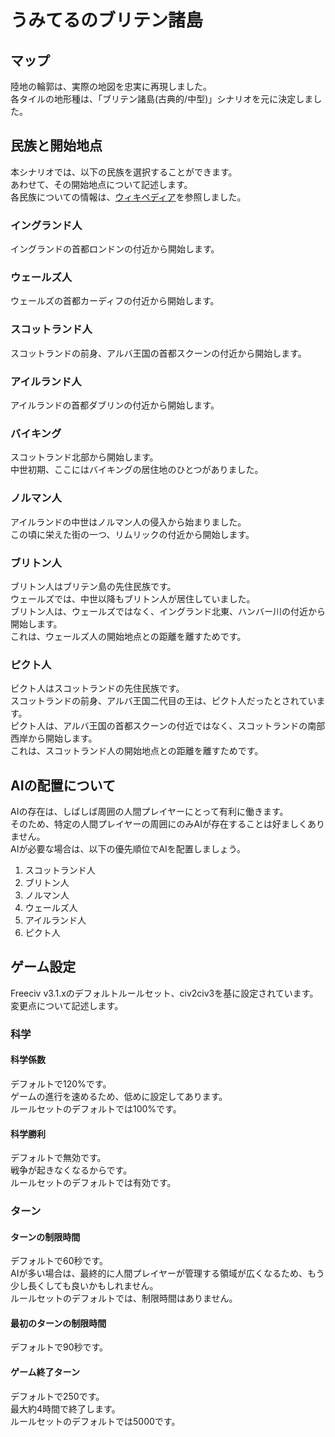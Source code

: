 # うみてるのブリテン諸島
## マップ
陸地の輪郭は、実際の地図を忠実に再現しました。  
各タイルの地形種は、「ブリテン諸島(古典的/中型)」シナリオを元に決定しました。
## 民族と開始地点
本シナリオでは、以下の民族を選択することができます。  
あわせて、その開始地点について記述します。  
各民族についての情報は、[ウィキペディア](https://ja.wikipedia.org/wiki/%E3%83%A1%E3%82%A4%E3%83%B3%E3%83%9A%E3%83%BC%E3%82%B8)を参照しました。
### イングランド人
イングランドの首都ロンドンの付近から開始します。
### ウェールズ人
ウェールズの首都カーディフの付近から開始します。
### スコットランド人
スコットランドの前身、アルバ王国の首都スクーンの付近から開始します。
### アイルランド人
アイルランドの首都ダブリンの付近から開始します。
### バイキング
スコットランド北部から開始します。  
中世初期、ここにはバイキングの居住地のひとつがありました。
### ノルマン人
アイルランドの中世はノルマン人の侵入から始まりました。  
この頃に栄えた街の一つ、リムリックの付近から開始します。
### ブリトン人
ブリトン人はブリテン島の先住民族です。  
ウェールズでは、中世以降もブリトン人が居住していました。  
ブリトン人は、ウェールズではなく、イングランド北東、ハンバー川の付近から開始します。  
これは、ウェールズ人の開始地点との距離を離すためです。
### ピクト人
ピクト人はスコットランドの先住民族です。  
スコットランドの前身、アルバ王国二代目の王は、ピクト人だったとされています。  
ピクト人は、アルバ王国の首都スクーンの付近ではなく、スコットランドの南部西岸から開始します。  
これは、スコットランド人の開始地点との距離を離すためです。
## AIの配置について
AIの存在は、しばしば周囲の人間プレイヤーにとって有利に働きます。  
そのため、特定の人間プレイヤーの周囲にのみAIが存在することは好ましくありません。  
AIが必要な場合は、以下の優先順位でAIを配置しましょう。
1. スコットランド人
1. ブリトン人
1. ノルマン人
1. ウェールズ人
1. アイルランド人
1. ピクト人
## ゲーム設定
Freeciv v3.1.xのデフォルトルールセット、civ2civ3を基に設定されています。  
変更点について記述します。
### 科学
#### 科学係数
デフォルトで120%です。  
ゲームの進行を速めるため、低めに設定してあります。  
ルールセットのデフォルトでは100%です。
#### 科学勝利
デフォルトで無効です。  
戦争が起きなくなるからです。  
ルールセットのデフォルトでは有効です。
### ターン
#### ターンの制限時間
デフォルトで60秒です。  
AIが多い場合は、最終的に人間プレイヤーが管理する領域が広くなるため、もう少し長くしても良いかもしれません。  
ルールセットのデフォルトでは、制限時間はありません。
#### 最初のターンの制限時間
デフォルトで90秒です。
#### ゲーム終了ターン
デフォルトで250です。  
最大約4時間で終了します。  
ルールセットのデフォルトでは5000です。
